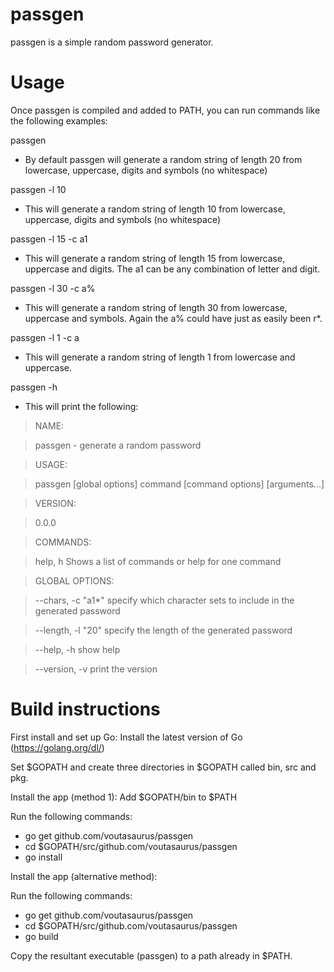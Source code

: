 passgen
=======

passgen is a simple random password generator.

Usage
=====

Once passgen is compiled and added to PATH, you can run commands like the following examples:

passgen
- By default passgen will generate a random string of length 20 from lowercase, uppercase, digits and symbols (no whitespace)

passgen -l 10
- This will generate a random string of length 10 from lowercase, uppercase, digits and symbols (no whitespace)

passgen -l 15 -c a1
- This will generate a random string of length 15 from lowercase, uppercase and digits. The a1 can be any combination of letter and digit.

passgen -l 30 -c a%
- This will generate a random string of length 30 from lowercase, uppercase and symbols. Again the a% could have just as easily been r*.

passgen -l 1 -c a
- This will generate a random string of length 1 from lowercase and uppercase.

passgen -h
- This will print the following:

> NAME:
   
>  passgen - generate a random password

> USAGE:
   
>  passgen [global options] command [command options] [arguments...]
   
> VERSION:
   
>   0.0.0
   
> COMMANDS:
   
>   help, h	Shows a list of commands or help for one command
   
> GLOBAL OPTIONS:

>   --chars, -c "a1*"	specify which character sets to include in the generated password
 
>   --length, -l "20"	specify the length of the generated password

>   --help, -h		show help

>   --version, -v	print the version


Build instructions
==================

First install and set up Go:
Install the latest version of Go (https://golang.org/dl/)

Set $GOPATH and create three directories in $GOPATH called bin, src and pkg.

Install the app (method 1):
Add $GOPATH/bin to $PATH

Run the following commands:
- go get github.com/voutasaurus/passgen
- cd $GOPATH/src/github.com/voutasaurus/passgen
- go install

Install the app (alternative method):

Run the following commands:
- go get github.com/voutasaurus/passgen
- cd $GOPATH/src/github.com/voutasaurus/passgen
- go build

Copy the resultant executable (passgen) to a path already in $PATH.
